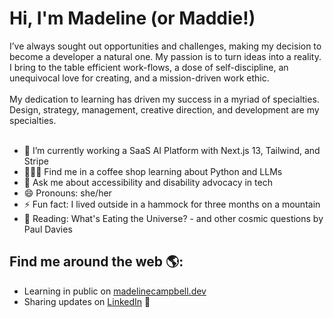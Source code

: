 # Hi, I'm Madeline (or Maddie!)

I’ve always sought out opportunities and challenges, making my decision to become a developer a natural one. My passion is to turn ideas into a reality. I bring to the table efficient work-flows, a dose of self-discipline, an unequivocal love for creating, and a mission-driven work ethic.
<br></br>
My dedication to learning has driven my success in a myriad of specialties. Design, strategy, management, creative direction, and development are my specialties.
<br></br>

- 🔭 I’m currently working a SaaS AI Platform with Next.js 13, Tailwind, and Stripe
- 👩🏻‍💻 Find me in a coffee shop learning about Python and LLMs
- 💬 Ask me about accessibility and disability advocacy in tech
- 😄 Pronouns: she/her
- ⚡ Fun fact: I lived outside in a hammock for three months on a mountain
- 📖 Reading: What's Eating the Universe? - and other cosmic questions by Paul Davies


## Find me around the web 🌎:
- Learning in public on <a target="_blank" href="https://madelinecampbell.dev">madelinecampbell.dev</a>
- Sharing updates on <a target="_blank" href="https://www.linkedin.com/in/madelinemcampbell/">LinkedIn</a> 💼
